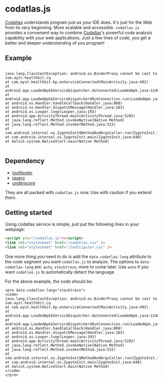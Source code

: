 # codatlas.js
[Codatlas](http://codatlas.com) understands program just as your IDE
does. It's just for the Web from its very beginning. More scalable and
accessible. `codatlas.js` provides a convenient way to combine
[Codatlas](http://codatlas.com)'s powerful code analysis capability
with your web applications. Just a few lines of code, you get a better
and deeper understanding of you program!

## Example

<pre data-codatlas-lang="stacktrace">
<code>
java.lang.ClassCastException: android.os.BinderProxy cannot be cast to com.ayst.healthkit.cq
at com.ayst.healthkit.bp.onServiceConnected(MainActivity.java:492)
at android.app.LoadedApk$ServiceDispatcher.doConnected(LoadedApk.java:1140)
at android.app.LoadedApk$ServiceDispatcher$RunConnection.run(LoadedApk.java:1157)
at android.os.Handler.handleCallback(Handler.java:808)
at android.os.Handler.dispatchMessage(Handler.java:103)
at android.os.Looper.loop(Looper.java:193)
at android.app.ActivityThread.main(ActivityThread.java:5292)
at java.lang.reflect.Method.invokeNative(Native Method)
at java.lang.reflect.Method.invoke(Method.java:515)
at com.android.internal.os.ZygoteInit$MethodAndArgsCaller.run(ZygoteInit.java:824)
at com.android.internal.os.ZygoteInit.main(ZygoteInit.java:640)
at dalvik.system.NativeStart.main(Native Method)
</code>
</pre>

## Dependency
* [tooltipster](https://github.com/iamceege/tooltipster/)
* [jquery](https://github.com/jquery/jquery)
* [underscore](https://github.com/jashkenas/underscore)

They are all packed with `codatlas.js` now. Use with caution if you extend them. 

## Getting started
Using codatlas service is simple, just put the following lines in your webpage:
````html
<script src="/codatlas.js"></script>
<link rel="stylesheet" href="/codatlas.css" />
<link rel="stylesheet" href="/tooltipster.css" />
````

One more thing you need to do is add the `data-codatlas-lang` attribute to the
code segment you want `codatlas.js` to analyze. The options to
`data-codatlas-lang` are: `auto`, `stacktrace`, more to come later. Use `auto`
if you want `codatlas.js` to automatically detect the language.

For the above example, the code should be:

````
<pre data-codatlas-lang="stacktrace">
<code>
java.lang.ClassCastException: android.os.BinderProxy cannot be cast to com.ayst.healthkit.cq
at com.ayst.healthkit.bp.onServiceConnected(MainActivity.java:492)
at android.app.LoadedApk$ServiceDispatcher.doConnected(LoadedApk.java:1140)
at android.app.LoadedApk$ServiceDispatcher$RunConnection.run(LoadedApk.java:1157)
at android.os.Handler.handleCallback(Handler.java:808)
at android.os.Handler.dispatchMessage(Handler.java:103)
at android.os.Looper.loop(Looper.java:193)
at android.app.ActivityThread.main(ActivityThread.java:5292)
at java.lang.reflect.Method.invokeNative(Native Method)
at java.lang.reflect.Method.invoke(Method.java:515)
at com.android.internal.os.ZygoteInit$MethodAndArgsCaller.run(ZygoteInit.java:824)
at com.android.internal.os.ZygoteInit.main(ZygoteInit.java:640)
at dalvik.system.NativeStart.main(Native Method)
</code>
</pre>
````
